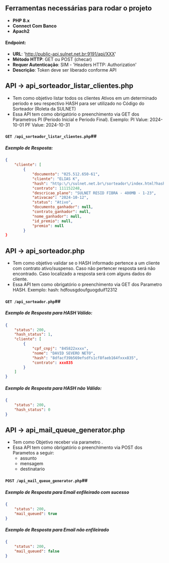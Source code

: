 
## Ferramentas necessárias para rodar o projeto

- **PHP 8.x**
- **Connect Com Banco**
- **Apach2**

#### Endpoint:
- **URL**: 'http://public-api.sulnet.net.br:9191/api/XXX'
- **Método HTTP**: GET ou POST (checar)
- **Requer Autenticação**: SIM - 'Headers HTTP: Authorization'
- **Descrição**: Token deve ser liberado conforme API



## API -> api_sorteador_listar_clientes.php

- Tem como objetivo listar todos os clientes Ativos em um determinado periodo e seu respectivo HASH para ser utilizado no Código do Sorteador (Roleta da SULNET)
- Essa API tem como obrigatório o preenchimento via GET dos Parametros PI (Periodo Inicial e Periodo Final).
Exemplo:    PI Value: 2024-10-01
            PF Value: 2024-10-31

#### `GET /api_sorteador_listar_clientes.php`##

##### Exemplo de Resposta:
```json
{
	"cliente": [
		{
			"documento": "025.512.650-61",
			"cliente": "ELIAS K",
			"hash": "http:\/\/sulnet.net.br\/sorteador\/index.html?hash=37889fa0c7dc5aa05bxxcvxcvxcve28152248",
			"contrato": 111152248,
			"descricao_plano": "SULNET RESID FIBRA - 400MB - 1-23",
			"ativacao": "2024-10-12",
			"status": "Ativo",
			"documento_ganhador": null,
			"contrato_ganhador": null,
			"nome_ganhador": null,
			"id_premio": null,
			"premio": null
		}
}
```


## API -> api_sorteador.php

- Tem como objetivo validar se o HASH informado pertence a um cliente com contrato ativo/suspenso. Caso não pertencer resposta será não encontrado. Caso localizado a resposta será com alguns dados do cliente.
- Essa API tem como obrigatório o preenchimento via GET dos Parametro HASH.
Exemplo:    hash: hdfousgdoufguogduif12312

#### `GET /api_sorteador.php`##

##### Exemplo de Resposta para HASH Válido:
```json
{
	"status": 200,
	"hash_status": 1,
	"cliente": [
		{
			"cpf_cnpj": "845822xxxx",
			"nome": "DAVID SEVERO NETO",
			"hash": "8dfacf39b569efsdfs1cf8faeb164fxxx835",
			"contrato": xxx835
		}
	]
}
```

##### Exemplo de Resposta para HASH não Válido:
```json
{
	"status": 200,
	"hash_status": 0
}
```

## API -> api_mail_queue_generator.php

- Tem como Objetivo receber via parametro .
- Essa API tem como obrigatório o preenchimento via POST dos Parametos a seguir:
	- assunto
	- mensagem
	- destinatario

#### `POST /api_mail_queue_generator.php`##

##### Exemplo de Resposta para Email enfileirado com sucesso
```json
{
	"status": 200,
	"mail_queued": true
}
```

##### Exemplo de Resposta para Email não enfileirado
```json
{
	"status": 200,
	"mail_queued": false
}
```
